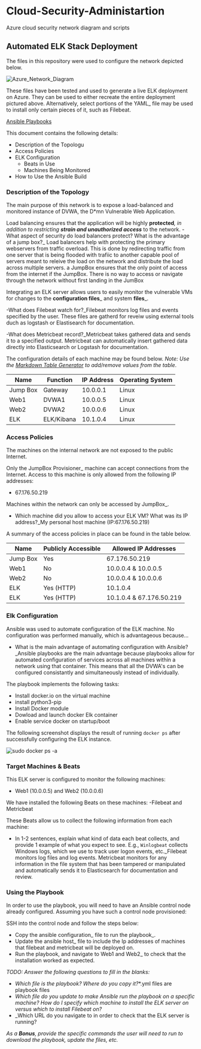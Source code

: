 # Cloud-Security-Administartion
Azure cloud security network diagram and scripts
## Automated ELK Stack Deployment

The files in this repository were used to configure the network depicted below.

![Azure_Network_Diagram](https://user-images.githubusercontent.com/89329304/148301750-3e7797f1-10d8-40d4-8bf7-815e506a8f05.png)


These files have been tested and used to generate a live ELK deployment on Azure. They can be used to either recreate the entire deployment pictured above. Alternatively, select portions of the YAML_ file may be used to install only certain pieces of it, such as Filebeat.

[Ansible Playbooks](https://drive.google.com/drive/folders/1g2Fd8K3v1uw2_Y1VN8LVALgtvCYTF7LO?usp=sharing)


This document contains the following details:
- Description of the Topologu
- Access Policies
- ELK Configuration
  - Beats in Use
  - Machines Being Monitored
- How to Use the Ansible Build


### Description of the Topology

The main purpose of this network is to expose a load-balanced and monitored instance of DVWA, the D*mn Vulnerable Web Application.

Load balancing ensures that the application will be highly **protected**_, in addition to restricting **strain and unauthorized access**_ to the network.
-What aspect of security do load balancers protect? What is the advantage of a jump box?_ Load balancers help with protecting the primary webservers from traffic overload. This is done by redirecting traffic from one server that is being flooded with trafiic to another capable pool of servers meant to releive the load on the network and distribute the load across multiple servers. a JumpBox ensures that the only point of access from the internet if the JumpBox. There is no way to access or navigate through the network without first landing in the JumBox

Integrating an ELK server allows users to easily monitor the vulnerable VMs for changes to the **configuration files**_ and system **files**_.

-What does Filebeat watch for?_Filebeat monitors log files and events specified by the user. These files are gatherd for reveiw using external tools duch as logstash or Elastisearch for documentation. 

-What does Metricbeat record?_Metricbeat takes gathered data and sends it to a specified output. Metricbeat can automatically insert gathered data directly into Elasticsearch or Logstash for documentation.

The configuration details of each machine may be found below.
_Note: Use the [Markdown Table Generator](http://www.tablesgenerator.com/markdown_tables) to add/remove values from the table_.

| Name     | Function  | IP Address | Operating System |
|----------|-----------|------------|------------------|
| Jump Box | Gateway   | 10.0.0.1   | Linux            |
| Web1     | DVWA1     | 10.0.0.5   | Linux            |
| Web2     | DVWA2     | 10.0.0.6   | Linux            |
| ELK      | ELK/Kibana| 10.1.0.4   | Linux            |

### Access Policies

The machines on the internal network are not exposed to the public Internet. 

Only the JumpBox Provisioner_ machine can accept connections from the Internet. Access to this machine is only allowed from the following IP addresses:
- 67.176.50.219

Machines within the network can only be accessed by JumpBox_.
- Which machine did you allow to access your ELK VM? What was its IP address?_My personal host machine (IP:67.176.50.219)

A summary of the access policies in place can be found in the table below.

| Name     | Publicly Accessible | Allowed IP Addresses     |
|----------|---------------------|--------------------------|
| Jump Box | Yes                 | 67.176.50.219            |
| Web1     | No                  | 10.0.0.4 & 10.0.0.5      |
| Web2     | No                  | 10.0.0.4 & 10.0.0.6      |
| ELK      | Yes (HTTP)          | 10.1.0.4                 |
| ELK      | Yes (HTTP)          | 10.1.0.4 & 67.176.50.219 |

### Elk Configuration

Ansible was used to automate configuration of the ELK machine. No configuration was performed manually, which is advantageous because...
- What is the main advantage of automating configuration with Ansible?_Ansible playbooks are the main advantage because playbooks allow for automated configuration of services across all machines within a network using that container. This means that all the DVWA's can be configured consistantly and simultaneously instead of individually. 

The playbook implements the following tasks:
- Install docker.io on the virtual machine
- install python3-pip
- Install Docker module
- Dowload and launch docker Elk container
- Enable service docker on startup/boot

The following screenshot displays the result of running `docker ps` after successfully configuring the ELK instance.

![sudo docker ps -a](https://user-images.githubusercontent.com/89329304/148287830-14c3ca64-2b82-4695-8464-6f05820c5a06.png)

 
### Target Machines & Beats
This ELK server is configured to monitor the following machines:
- Web1 (10.0.0.5) and Web2 (10.0.0.6)

We have installed the following Beats on these machines:
-Filebeat and Metricbeat

These Beats allow us to collect the following information from each machine:
- In 1-2 sentences, explain what kind of data each beat collects, and provide 1 example of what you expect to see. E.g., `Winlogbeat` collects Windows logs, which we use to track user logon events, etc._Filebeat monitors log files and log events. Metricbeat monitors for any information in the file system that has been tampered or manipulated and automatically sends it to Elasticsearch for documentation and review. 

### Using the Playbook
In order to use the playbook, you will need to have an Ansible control node already configured. Assuming you have such a control node provisioned: 

SSH into the control node and follow the steps below:
- Copy the ansible configuration_ file to run the playbook_.
- Update the ansible host_ file to include the Ip addresses of machines that filebeat and metricbeat will be deployed on. 
- Run the playbook, and navigate to Web1 and Web2_ to check that the installation worked as expected.

_TODO: Answer the following questions to fill in the blanks:_
- _Which file is the playbook? Where do you copy it?_*.yml files are playbook files
- _Which file do you update to make Ansible run the playbook on a specific machine? How do I specify which machine to install the ELK server on versus which to install Filebeat on?_
- _Which URL do you navigate to in order to check that the ELK server is running?

_As a **Bonus**, provide the specific commands the user will need to run to download the playbook, update the files, etc._
